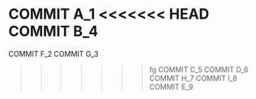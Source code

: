 COMMIT A_1
<<<<<<< HEAD
COMMIT B_4
=======
COMMIT F_2
COMMIT G_3
>>>>>>> fg
COMMIT C_5
COMMIT D_6
COMMIT H_7
COMMIT I_8
COMMIT E_9